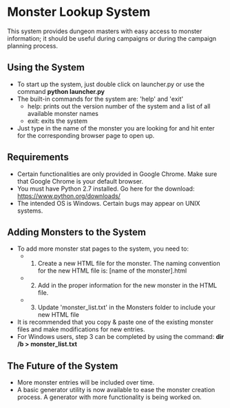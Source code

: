 # Monster Lookup System
This system provides dungeon masters with easy access to monster information; it should be useful during campaigns or during the campaign planning process.

## Using the System

* To start up the system, just double click on launcher.py or use the command **python launcher.py**
* The built-in commands for the system are: 'help' and 'exit'
  - help: prints out the version number of the system and a list of all available monster names 
  - exit: exits the system
* Just type in the name of the monster you are looking for and hit enter for the corresponding browser page to open up.

## Requirements
* Certain functionalities are only provided in Google Chrome. Make sure that Google Chrome is your default browser.
* You must have Python 2.7 installed. Go here for the download: https://www.python.org/downloads/
* The intended OS is Windows. Certain bugs may appear on UNIX systems.

## Adding Monsters to the System

* To add more monster stat pages to the system, you need to:
  - 1. Create a new HTML file for the monster. The naming convention for the new HTML file is: [name of the monster].html
  - 2. Add in the proper information for the new monster in the HTML file. 
  - 3. Update 'monster_list.txt' in the Monsters folder to include your new HTML file
* It is recommended that you copy & paste one of the existing monster files and make modifications for new entries.
* For Windows users, step 3 can be completed by using the command: **dir /b > monster_list.txt**

## The Future of the System

* More monster entries will be included over time.
* A basic generator utility is now available to ease the monster creation process. A generator with more functionality is being worked on.
